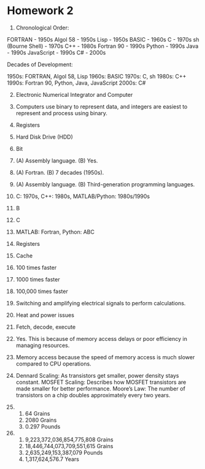 # Homework 2

1. Chronological Order:

FORTRAN - 1950s
Algol 58 - 1950s
Lisp - 1950s
BASIC - 1960s
C - 1970s
sh (Bourne Shell) - 1970s
C++ - 1980s
Fortran 90 - 1990s
Python - 1990s
Java - 1990s
JavaScript - 1990s
C# - 2000s

Decades of Development:

1950s: FORTRAN, Algol 58, Lisp
1960s: BASIC
1970s: C, sh
1980s: C++
1990s: Fortran 90, Python, Java, JavaScript
2000s: C#

2. Electronic Numerical Integrator and Computer
3. Computers use binary to represent data, and integers are easiest to represent and process using binary.
4. Registers
5. Hard Disk Drive (HDD)
6. Bit
   
7. (A) Assembly language.
   (B) Yes.
   
8. (A) Fortran.
   (B) 7 decades (1950s).
  
9. (A) Assembly language.
    (B) Third-generation programming languages.
  
10. C: 1970s, C++: 1980s, MATLAB/Python: 1980s/1990s
11. B
12. C
13. MATLAB: Fortran, Python: ABC
14. Registers
15. Cache
16. 100 times faster
17. 1000 times faster
18. 100,000 times faster
19. Switching and amplifying electrical signals to perform calculations.
20. Heat and power issues
21. Fetch, decode, execute
22. Yes. This is because of memory access delays or poor efficiency in managing resources.
23. Memory access because the speed of memory access is much slower compared to CPU operations.
24. Dennard Scaling: As transistors get smaller, power density stays constant. MOSFET Scaling: Describes how MOSFET transistors are made smaller for better performance. Moore’s Law: The number of transistors on a chip doubles approximately every two years.

25. 
    1. 64 Grains
    2. 2080 Grains
    3. 0.297 Pounds
   
26. 
    1. 9,223,372,036,854,775,808 Grains
    2. 18,446,744,073,709,551,615 Grains
    3. 2,635,249,153,387,079 Pounds
    4. 1,317,624,576.7 Years
  
